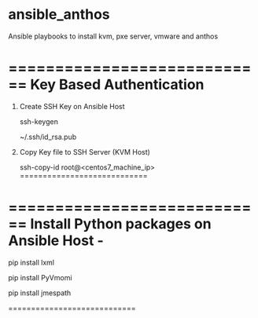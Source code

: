 # ansible_anthos
Ansible playbooks to install kvm, pxe server, vmware and anthos


============================
Key Based Authentication
============================

1. Create SSH Key on Ansible Host
    
    ssh-keygen
 
    ~/.ssh/id_rsa.pub

2. Copy Key file to SSH Server (KVM Host)

    ssh-copy-id root@<centos7_machine_ip>
============================


============================
Install Python packages on Ansible Host -
============================

pip install lxml

pip install PyVmomi

pip install jmespath 

============================
